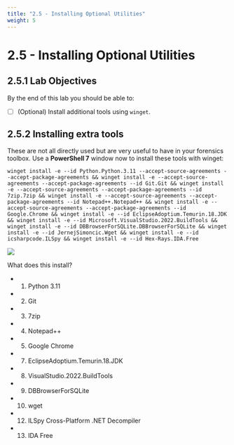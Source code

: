 ```yaml
---
title: "2.5 - Installing Optional Utilities"
weight: 5
---
```


# 2.5 - Installing Optional Utilities

## 2.5.1 Lab Objectives

By the end of this lab you should be able to:
- [ ] (Optional) Install additional tools using `winget`.

## 2.5.2 Installing extra tools
These are not all directly used but are very useful to have in your forensics toolbox. Use a **PowerShell 7** window now to install these tools with winget:

```
winget install -e --id Python.Python.3.11 --accept-source-agreements --accept-package-agreements && winget install -e --accept-source-agreements --accept-package-agreements --id Git.Git && winget install -e --accept-source-agreements --accept-package-agreements --id 7zip.7zip && winget install -e --accept-source-agreements --accept-package-agreements --id Notepad++.Notepad++ && winget install -e --accept-source-agreements --accept-package-agreements --id Google.Chrome && winget install -e --id EclipseAdoptium.Temurin.18.JDK && winget install -e --id Microsoft.VisualStudio.2022.BuildTools && winget install -e --id DBBrowserForSQLite.DBBrowserForSQLite && winget install -e --id JernejSimoncic.Wget && winget install -e --id icsharpcode.ILSpy && winget install -e --id Hex-Rays.IDA.Free
```

![](<../images/Pasted image 20230828144504.png>)

What does this install?
- 1. Python 3.11
- 2. Git
- 3. 7zip
- 4. Notepad++
- 5. Google Chrome
- 7. EclipseAdoptium.Temurin.18.JDK
- 8. VisualStudio.2022.BuildTools
- 9. DBBrowserForSQLite
- 10. wget
- 12. ILSpy Cross-Platform .NET Decompiler
- 13. IDA Free